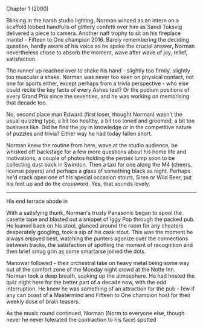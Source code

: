Chapter 1 (2000)


Blinking in the harsh studio lighting, Norman winced as an intern on a scaffold lobbed handfulls of glittery confetti over him as Sandi Toksvig delivered a piece to camera. Another naff trophy to sit on his fireplace mantel - Fifteen to One champion 2016. Barely remembering the deciding question, hardly aware of his voice as he spoke the crucial answer, Norman nevertheless chose to absorb the moment, wave after wave of joy, relief, satisfaction.

The runner up reached over to shake his hand - slightly too firmly, slightly too muscular a shake. Norman was never too keen on physical contact, not one for sports either, except perhaps from a trivia perspective - who else could recite the key facts of every Ashes test? Or the podium positions of every Grand Prix since the seventies, and he was working on memorising that decade too.

No, second place man Edward (first loser, thought Norman) wasn't the usual quizzing type, a bit too healthy, a bit too toned and groomed, a bit too business like. Did he find the joy in knowledge or in the competitive nature of puzzles and trivia? Either way he had today fallen short.

Norman knew the routine from here, wave at the studio audience, be whisked off backstage for a few more questions about his home life and motivations, a couple of photos holding the perpex lump soon to be collecting dust back in Swindon. Then a taxi for one along the M4 (cheers, license payers) and perhaps a glass of something black as night. Perhaps he'd crack open one of his special occasion stouts, Siren or Wild Beer, put his feet up and do the crossword. Yes, that sounds lovely.

***

His end terrace abode in 




With a satisfying thunk, Norman's trusty Panasonic began to spool the casette tape and blasted out a snippet of Iggy Pop through the packed pub. He leaned back on his stool, glanced around the room for any cheaters desperately googling, took a sip of his cask stout. This was the moment he always enjoyed best, watching the punters agonize over the connections between tracks, the satisfaction of spotting the moment of recognition and then brief smug grin as some smartarse joined the dots.

Manowar followed - their orchestral take on heavy metal being some way out of the comfort zone of the Monday night crowd at the Notte Inn. Norman took a deep breath, soaking up the atmosphere. He had hosted the quiz night here for the better part of a decade now, with the odd interruption. He knew he was something of an attraction for the pub - few if any can boast of a Mastermind and Fifteen to One champion host for their weekly dose of brain teasers.

As the music round continued, Norman (Norm to everyone else, though never he never tolerated the contraction to his face) spotted
